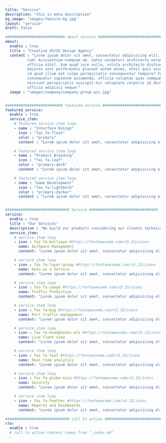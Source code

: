 ```yaml
---
title: "Service"
description: "this is meta description"
bg_image: "images/feature-bg.jpg"
layout: "service"
draft: false

########################### about service #############################
about:
  enable : true
  title : "Creative UX/UI Design Agency"
  content : "Lorem ipsum dolor sit amet, consectetur adipisicing elit. Voluptate soluta corporis odit, optio
          cum! Accusantium numquam ab, natus excepturi architecto earum ipsa aliquam, illum, omnis rerum, eveniet
          officia nihil. Eum quod iure nulla, soluta architecto distinctio. Nesciunt odio ullam expedita, neque fugit
          maiores sunt perferendis placeat autem animi, nihil quis suscipit quibusdam ut reiciendis doloribus natus nemo
          id quod illum aut culpa perspiciatis consequuntur tempore? Facilis nam vitae iure quisquam eius harum
          consequatur sapiente assumenda, officia voluptas quas numquam placeat, alias molestias nisi laudantium
          nesciunt perspiciatis suscipit hic voluptate corporis id distinctio earum. Dolor reprehenderit fuga dolore
          officia adipisci neque!"
  image : "images/company/company-group-pic.jpg"


########################## featured service ############################
featured_service:
  enable : true
  service_item:
    # featured service item loop
    - name : "Interface Design"
      icon : "fas fa-flask"
      color : "primary"
      content : "Lorem ipsum dolor sit amet, consectetur adipisicing elit. Saepe enim impedit repudiandae omnis est temporibus."

    # featured service item loop
    - name : "Product Branding"
      icon : "fas fa-leaf"
      color : "primary-dark"
      content : "Lorem ipsum dolor sit amet, consectetur adipisicing elit. Saepe enim impedit repudiandae omnis est temporibus."

    # featured service item loop
    - name : "Game Development"
      icon : "fas fa-lightbulb"
      color : "primary-darker"
      content : "Lorem ipsum dolor sit amet, consectetur adipisicing elit. Saepe enim impedit repudiandae omnis est temporibus."


############################# Service ###############################
service:
  enable : true
  title : "Our Services"
  description : "We build our products considering our clients technical abilities, so our user interface is interactive,  simple and <br> easy to use. Our services are designed to enrich our clients with improved situational awareness for insightful decision making"
  service_item:
    # service item loop
    - icon : fas fa-bullseye #https://fontawesome.com/v5.15/icons
      name: AirSpace Management
      content: "Lorem ipsum dolor sit amet, consectetur adipisicing elit, sed do eiusmod tempor incididunt ut"

    # service item loop
    - icon : fas fa-layer-group #https://fontawesome.com/v5.15/icons
      name: Data as a Service
      content: "Lorem ipsum dolor sit amet, consectetur adipisicing elit, sed do eiusmod tempor incididunt ut"

    # service item loop
    - icon : fas fa-image #https://fontawesome.com/v5.15/icons
      name: Traffic Prediction
      content: "Lorem ipsum dolor sit amet, consectetur adipisicing elit, sed do eiusmod tempor incididunt ut"

    # service item loop
    - icon : fas fa-bug #https://fontawesome.com/v5.15/icons
      name: Port traffic management
      content: "Lorem ipsum dolor sit amet, consectetur adipisicing elit, sed do eiusmod tempor incididunt ut"

    # service item loop
    - icon : fas fa-headphones-alt #https://fontawesome.com/v5.15/icons
      name: Live fleet view
      content: "Lorem ipsum dolor sit amet, consectetur adipisicing elit, sed do eiusmod tempor incididunt ut"

    # service item loop
    - icon : fas fa-leaf #https://fontawesome.com/v5.15/icons
      name: Real-time analytics
      content: "Lorem ipsum dolor sit amet, consectetur adipisicing elit, sed do eiusmod tempor incididunt ut"

    # service item loop
    - icon : fas fa-globe-asia #https://fontawesome.com/v5.15/icons
      name: Security
      content: "Lorem ipsum dolor sit amet, consectetur adipisicing elit, sed do eiusmod tempor incididunt ut"

    # service item loop
    - icon : fas fa-feather #https://fontawesome.com/v5.15/icons
      name: Reports and Dashboards
      content: "Lorem ipsum dolor sit amet, consectetur adipisicing elit, sed do eiusmod tempor incididunt ut"

############################# call to action #################################
cta:
  enable : true
  # call to action content comes from "_index.md"
---
```

